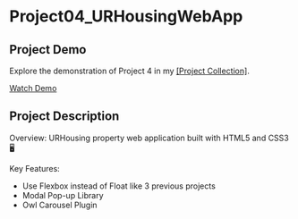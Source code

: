# Project04_URHousingWebApp

## Project Demo
Explore the demonstration of Project 4 in my [[Project Collection]](https://www.youtube.com/playlist?list=PL8EP8AQSRY3B4gwh_ADLfEZy4j_6IK-h4).

[Watch Demo](https://www.youtube.com/watch?v=2biQXi8xBr0&list=PL8EP8AQSRY3B4gwh_ADLfEZy4j_6IK-h4&index=5&ab_channel=ANH)

## Project Description
Overview:
URHousing property web application built with HTML5 and CSS3 🖥️

Key Features:
- Use Flexbox instead of Float like 3 previous projects
- Modal Pop-up Library
- Owl Carousel Plugin
